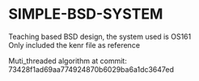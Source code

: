# SIMPLE-BSD-SYSTEM
Teaching based BSD design, the system used is OS161 </br>
Only included the kenr file as reference </br>


Muti_threaded algorithm at commit: </br>
73428f1ad69aa774924870b6029ba6a1dc3647ed
